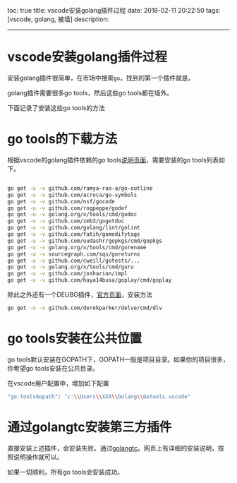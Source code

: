 toc: true
title: vscode安装golang插件过程
date: 2018-02-11 20:22:50
tags: [vscode, golang, 被墙]
description:

---

# vscode安装golang插件过程

安装golang插件很简单，在市场中搜索`go`，找到的第一个插件就是。

golang插件需要很多go tools，然后这些go tools都在墙外。

<!--more-->

下面记录了安装这些go tools的方法

# go tools的下载方法

根据vscode的golang插件依赖的go tools[说明页面](https://github.com/Microsoft/vscode-go/wiki/Go-tools-that-the-Go-extension-depends-on)，需要安装的go tools列表如下。

``` bash

go get -u -v github.com/ramya-rao-a/go-outline
go get -u -v github.com/acroca/go-symbols
go get -u -v github.com/nsf/gocode
go get -u -v github.com/rogpeppe/godef
go get -u -v golang.org/x/tools/cmd/godoc
go get -u -v github.com/zmb3/gogetdoc
go get -u -v github.com/golang/lint/golint
go get -u -v github.com/fatih/gomodifytags
go get -u -v github.com/uudashr/gopkgs/cmd/gopkgs
go get -u -v golang.org/x/tools/cmd/gorename
go get -u -v sourcegraph.com/sqs/goreturns
go get -u -v github.com/cweill/gotests/...
go get -u -v golang.org/x/tools/cmd/guru
go get -u -v github.com/josharian/impl
go get -u -v github.com/haya14busa/goplay/cmd/goplay
```

除此之外还有一个DEUBG插件，[官方页面](github.com/derekparker)，安装方法

```bash
go get -u -v github.com/derekparker/delve/cmd/dlv
```

# go tools安装在公共位置

go tools默认安装在GOPATH下，GOPATH一般是项目目录。如果你的项目很多，你希望go tools安装在公共目录。

在vscode用户配置中，增加如下配置

```bash
"go.toolsGopath": "c:\\Users\\XXX\\Golang\\Gotools.vscode"
```

# 通过golangtc安装第三方插件

直接安装上述插件，会安装失败。通过[golangtc](https://www.golangtc.com/download/package)。网页上有详细的安装说明，按照说明操作就可以。

如果一切顺利，所有go tools会安装成功。

